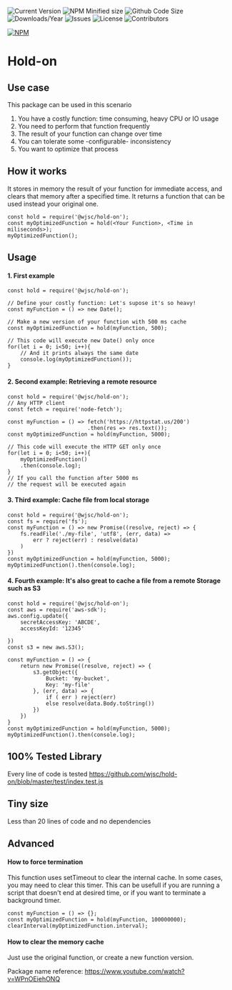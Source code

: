 ![Current Version](https://img.shields.io/npm/v/@wjsc/hold-on.svg)
![NPM Minified size](https://img.shields.io/bundlephobia/min/@wjsc/hold-on.svg)
![Github Code Size](https://img.shields.io/github/languages/code-size/wjsc/hold-on.svg)
![Downloads/Year](https://img.shields.io/npm/dy/@wjsc/hold-on.svg)
![Issues](https://img.shields.io/github/issues/wjsc/hold-on.svg)
![License](https://img.shields.io/github/license/wjsc/hold-on.svg)
![Contributors](https://img.shields.io/github/contributors/wjsc/hold-on.svg)

[![NPM](https://nodei.co/npm/@wjsc/hold-on.png)](https://nodei.co/npm/@wjsc/hold-on)

# Hold-on

## Use case

This package can be used in this scenario

1. You have a costly function: time consuming, heavy CPU or IO usage
2. You need to perform that function frequently
3. The result of your function can change over time
4. You can tolerate some -configurable- inconsistency
5. You want to optimize that process

## How it works

It stores in memory the result of your function for immediate access, and clears that memory after a specified time.
It returns a function that can be used instead your original one.

```
const hold = require('@wjsc/hold-on');
const myOptimizedFunction = hold(<Your Function>, <Time in miliseconds>);
myOptimizedFunction();
```

## Usage

#### 1. First example

```
const hold = require('@wjsc/hold-on');

// Define your costly function: Let's supose it's so heavy!
const myFunction = () => new Date(); 

// Make a new version of your function with 500 ms cache
const myOptimizedFunction = hold(myFunction, 500);

// This code will execute new Date() only once
for(let i = 0; i<50; i++){
    // And it prints always the same date
    console.log(myOptimizedFunction());
}
```

#### 2. Second example: Retrieving a remote resource

```
const hold = require('@wjsc/hold-on');
// Any HTTP client
const fetch = require('node-fetch');

const myFunction = () => fetch('https://httpstat.us/200')
                         .then(res => res.text());
const myOptimizedFunction = hold(myFunction, 5000);

// This code will execute the HTTP GET only once
for(let i = 0; i<50; i++){
    myOptimizedFunction()
    .then(console.log);
}
// If you call the function after 5000 ms
// the request will be executed again

```

#### 3. Third example: Cache file from local storage

```
const hold = require('@wjsc/hold-on');
const fs = require('fs');
const myFunction = () => new Promise((resolve, reject) => {
    fs.readFile('./my-file', 'utf8', (err, data) => 
        err ? reject(err) : resolve(data)
    )
})
const myOptimizedFunction = hold(myFunction, 5000);
myOptimizedFunction().then(console.log);

```

#### 4. Fourth example: It's also great to cache a file from a remote Storage such as S3

```
const hold = require('@wjsc/hold-on');
const aws = require('aws-sdk');
aws.config.update({ 
    secretAccessKey: 'ABCDE',
    accessKeyId: '12345'

})
const s3 = new aws.S3();

const myFunction = () => {
    return new Promise((resolve, reject) => {
        s3.getObject({
            Bucket: 'my-bucket',
            Key: 'my-file'
        }, (err, data) => {
            if ( err ) reject(err)
            else resolve(data.Body.toString())
        })
    })
}
const myOptimizedFunction = hold(myFunction, 5000);
myOptimizedFunction().then(console.log);

```


## 100% Tested Library

Every line of code is tested
https://github.com/wjsc/hold-on/blob/master/test/index.test.js

## Tiny size

Less than 20 lines of code and no dependencies


## Advanced 
#### How to force termination

This function uses setTimeout to clear the internal cache. In some cases, you may need to clear this timer.
This can be usefull if you are running a script that doesn't end at desired time, or if you want to terminate a background timer.

```
const myFunction = () => {};
const myOptimizedFunction = hold(myFunction, 100000000);
clearInterval(myOptimizedFunction.interval);
```

#### How to clear the memory cache

Just use the original function, or create a new function version.


Package name reference: https://www.youtube.com/watch?v=WPnOEiehONQ
